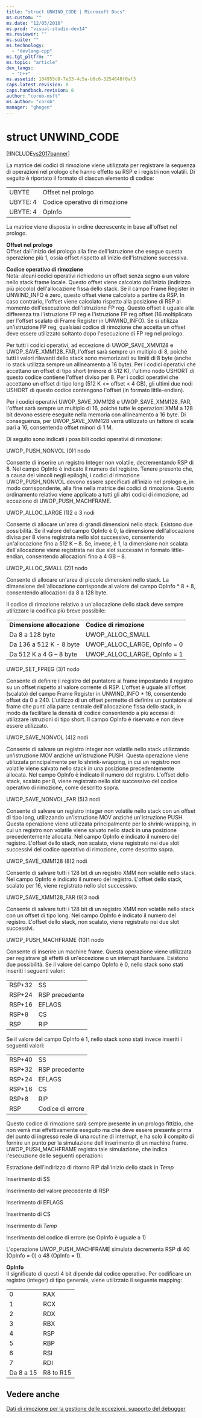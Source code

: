 ```yaml
---
title: "struct UNWIND_CODE | Microsoft Docs"
ms.custom: ""
ms.date: "12/05/2016"
ms.prod: "visual-studio-dev14"
ms.reviewer: ""
ms.suite: ""
ms.technology: 
  - "devlang-cpp"
ms.tgt_pltfrm: ""
ms.topic: "article"
dev_langs: 
  - "C++"
ms.assetid: 104955d8-7e33-4c5a-b0c6-3254648f0af3
caps.latest.revision: 8
caps.handback.revision: 8
author: "corob-msft"
ms.author: "corob"
manager: "ghogen"
---
```

# struct UNWIND_CODE
[!INCLUDE[vs2017banner](../assembler/inline/includes/vs2017banner.md)]

La matrice dei codici di rimozione viene utilizzata per registrare la sequenza di operazioni nel prologo che hanno effetto su RSP e i registri non volatili.  Di seguito è riportato il formato di ciascun elemento di codice:  
  
|||  
|-|-|  
|UBYTE|Offset nel prologo|  
|UBYTE: 4|Codice operativo di rimozione|  
|UBYTE: 4|OpInfo|  
  
 La matrice viene disposta in ordine decrescente in base all'offset nel prologo.  
  
 **Offset nel prologo**  
 Offset dall'inizio del prologo alla fine dell'istruzione che esegue questa operazione più 1, ossia offset rispetto all'inizio dell'istruzione successiva.  
  
 **Codice operativo di rimozione**  
 Nota: alcuni codici operativi richiedono un offset senza segno a un valore nello stack frame locale.  Questo offset viene calcolato dall'inizio \(indirizzo più piccolo\) dell'allocazione fissa dello stack.  Se il campo Frame Register in UNWIND\_INFO è zero, questo offset viene calcolato a partire da RSP.  In caso contrario, l'offset viene calcolato rispetto alla posizione di RSP al momento dell'esecuzione dell'istruzione FP reg.  Questo offset è uguale alla differenza tra l'istruzione FP reg e l'istruzione FP reg offset \(16 moltiplicato per l'offset scalato di Frame Register in UNWIND\_INFO\).  Se si utilizza un'istruzione FP reg, qualsiasi codice di rimozione che accetta un offset deve essere utilizzato soltanto dopo l'esecuzione di FP reg nel prologo.  
  
 Per tutti i codici operativi, ad eccezione di UWOP\_SAVE\_XMM128 e UWOP\_SAVE\_XMM128\_FAR, l'offset sarà sempre un multiplo di 8, poiché tutti i valori rilevanti dello stack sono memorizzati su limiti di 8 byte \(anche lo stack utilizza sempre un allineamento a 16 byte\).  Per i codici operativi che accettano un offset di tipo short \(minore di 512 K\), l'ultimo nodo USHORT di questo codice contiene l'offset diviso per 8.  Per i codici operativi che accettano un offset di tipo long \(512 K \<\= offset \< 4 GB\), gli ultimi due nodi USHORT di questo codice contengono l'offset \(in formato little\-endian\).  
  
 Per i codici operativi UWOP\_SAVE\_XMM128 e UWOP\_SAVE\_XMM128\_FAR, l'offset sarà sempre un multiplo di 16, poiché tutte le operazioni XMM a 128 bit devono essere eseguite nella memoria con allineamento a 16 byte.  Di conseguenza, per UWOP\_SAVE\_XMM128 verrà utilizzato un fattore di scala pari a 16, consentendo offset minori di 1 M.  
  
 Di seguito sono indicati i possibili codici operativi di rimozione:  
  
 UWOP\_PUSH\_NONVOL \(0\)1 nodo  
  
 Consente di inserire un registro Integer non volatile, decrementando RSP di 8.  Nel campo OpInfo è indicato il numero del registro.  Tenere presente che, a causa dei vincoli negli epiloghi, i codici di rimozione UWOP\_PUSH\_NONVOL devono essere specificati all'inizio nel prologo e, in modo corrispondente, alla fine nella matrice dei codici di rimozione.  Questo ordinamento relativo viene applicato a tutti gli altri codici di rimozione, ad eccezione di UWOP\_PUSH\_MACHFRAME.  
  
 UWOP\_ALLOC\_LARGE \(1\)2 o 3 nodi  
  
 Consente di allocare un'area di grandi dimensioni nello stack.  Esistono due possibilità.  Se il valore del campo OpInfo è 0, la dimensione dell'allocazione divisa per 8 viene registrata nello slot successivo, consentendo un'allocazione fino a 512 K – 8.  Se, invece, è 1, la dimensione non scalata dell'allocazione viene registrata nei due slot successivi in formato little\-endian, consentendo allocazioni fino a 4 GB – 8.  
  
 UWOP\_ALLOC\_SMALL \(2\)1 nodo  
  
 Consente di allocare un'area di piccole dimensioni nello stack.  La dimensione dell'allocazione corrisponde al valore del campo OpInfo \* 8 \+ 8, consentendo allocazioni da 8 a 128 byte.  
  
 Il codice di rimozione relativo a un'allocazione dello stack deve sempre utilizzare la codifica più breve possibile:  
  
|||  
|-|-|  
|**Dimensione allocazione**|**Codice di rimozione**|  
|Da 8 a 128 byte|UWOP\_ALLOC\_SMALL|  
|Da 136 a 512 K \- 8 byte|UWOP\_ALLOC\_LARGE, OpInfo \= 0|  
|Da 512 K a 4 G – 8 byte|UWOP\_ALLOC\_LARGE, OpInfo \= 1|  
  
 UWOP\_SET\_FPREG \(3\)1 nodo  
  
 Consente di definire il registro del puntatore ai frame impostando il registro su un offset rispetto al valore corrente di RSP.  L'offset è uguale all'offset \(scalato\) del campo Frame Register in UNWIND\_INFO \* 16, consentendo offset da 0 a 240.  L'utilizzo di un offset permette di definire un puntatore ai frame che punti alla parte centrale dell'allocazione fissa dello stack, in modo da facilitare la densità di codice consentendo a più accessi di utilizzare istruzioni di tipo short.  Il campo OpInfo è riservato e non deve essere utilizzato.  
  
 UWOP\_SAVE\_NONVOL \(4\)2 nodi  
  
 Consente di salvare un registro integer non volatile nello stack utilizzando un'istruzione MOV anziché un'istruzione PUSH.  Questa operazione viene utilizzata principalmente per lo shrink\-wrapping, in cui un registro non volatile viene salvato nello stack in una posizione precedentemente allocata.  Nel campo OpInfo è indicato il numero del registro.  L'offset dello stack, scalato per 8, viene registrato nello slot successivo del codice operativo di rimozione, come descritto sopra.  
  
 UWOP\_SAVE\_NONVOL\_FAR \(5\)3 nodi  
  
 Consente di salvare un registro integer non volatile nello stack con un offset di tipo long, utilizzando un'istruzione MOV anziché un'istruzione PUSH.  Questa operazione viene utilizzata principalmente per lo shrink\-wrapping, in cui un registro non volatile viene salvato nello stack in una posizione precedentemente allocata.  Nel campo OpInfo è indicato il numero del registro.  L'offset dello stack, non scalato, viene registrato nei due slot successivi del codice operativo di rimozione, come descritto sopra.  
  
 UWOP\_SAVE\_XMM128 \(8\)2 nodi  
  
 Consente di salvare tutti i 128 bit di un registro XMM non volatile nello stack.  Nel campo OpInfo è indicato il numero del registro.  L'offset dello stack, scalato per 16, viene registrato nello slot successivo.  
  
 UWOP\_SAVE\_XMM128\_FAR \(9\)3 nodi  
  
 Consente di salvare tutti i 128 bit di un registro XMM non volatile nello stack con un offset di tipo long.  Nel campo OpInfo è indicato il numero del registro.  L'offset dello stack, non scalato, viene registrato nei due slot successivi.  
  
 UWOP\_PUSH\_MACHFRAME \(10\)1 nodo  
  
 Consente di inserire un machine frame.  Questa operazione viene utilizzata per registrare gli effetti di un'eccezione o un interrupt hardware.  Esistono due possibilità.  Se il valore del campo OpInfo è 0, nello stack sono stati inseriti i seguenti valori:  
  
|||  
|-|-|  
|RSP\+32|SS|  
|RSP\+24|RSP precedente|  
|RSP\+16|EFLAGS|  
|RSP\+8|CS|  
|RSP|RIP|  
  
 Se il valore del campo OpInfo è 1, nello stack sono stati invece inseriti i seguenti valori:  
  
|||  
|-|-|  
|RSP\+40|SS|  
|RSP\+32|RSP precedente|  
|RSP\+24|EFLAGS|  
|RSP\+16|CS|  
|RSP\+8|RIP|  
|RSP|Codice di errore|  
  
 Questo codice di rimozione sarà sempre presente in un prologo fittizio, che non verrà mai effettivamente eseguito ma che deve essere presente prima del punto di ingresso reale di una routine di interrupt, e ha solo il compito di fornire un punto per la simulazione dell'inserimento di un machine frame.  UWOP\_PUSH\_MACHFRAME registra tale simulazione, che indica l'esecuzione delle seguenti operazioni:  
  
 Estrazione dell'indirizzo di ritorno RIP dall'inizio dello stack in *Temp*  
  
 Inserimento di SS  
  
 Inserimento del valore precedente di RSP  
  
 Inserimento di EFLAGS  
  
 Inserimento di CS  
  
 Inserimento di *Temp*  
  
 Inserimento del codice di errore \(se OpInfo è uguale a 1\)  
  
 L'operazione UWOP\_PUSH\_MACHFRAME simulata decrementa RSP di 40 \(OpInfo \= 0\) o 48 \(OpInfo \= 1\).  
  
 **OpInfo**  
 Il significato di questi 4 bit dipende dal codice operativo.  Per codificare un registro \(integer\) di tipo generale, viene utilizzato il seguente mapping:  
  
|||  
|-|-|  
|0|RAX|  
|1|RCX|  
|2|RDX|  
|3|RBX|  
|4|RSP|  
|5|RBP|  
|6|RSI|  
|7|RDI|  
|Da 8 a 15|R8 to R15|  
  
## Vedere anche  
 [Dati di rimozione per la gestione delle eccezioni, supporto del debugger](../build/unwind-data-for-exception-handling-debugger-support.md)